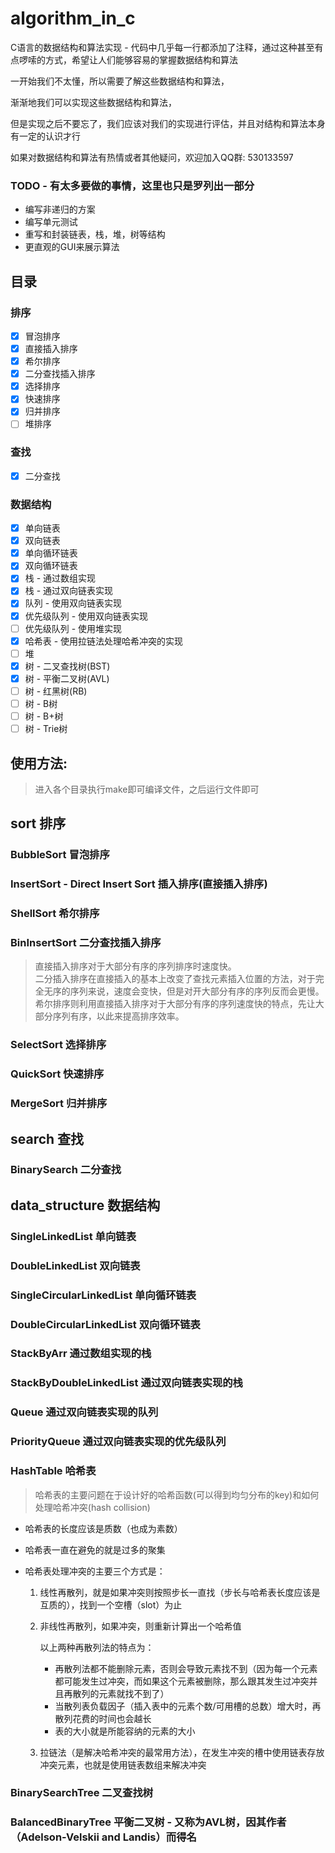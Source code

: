 # algorithm_in_c 

C语言的数据结构和算法实现 - 代码中几乎每一行都添加了注释，通过这种甚至有点啰嗦的方式，希望让人们能够容易的掌握数据结构和算法

一开始我们不太懂，所以需要了解这些数据结构和算法，

渐渐地我们可以实现这些数据结构和算法，

但是实现之后不要忘了，我们应该对我们的实现进行评估，并且对结构和算法本身有一定的认识才行

如果对数据结构和算法有热情或者其他疑问，欢迎加入QQ群: 530133597

### TODO - 有太多要做的事情，这里也只是罗列出一部分

- 编写非递归的方案
- 编写单元测试
- 重写和封装链表，栈，堆，树等结构
- 更直观的GUI来展示算法


## 目录

### 排序
- [x] 冒泡排序
- [x] 直接插入排序
- [x] 希尔排序
- [x] 二分查找插入排序
- [x] 选择排序
- [x] 快速排序
- [x] 归并排序
- [ ] 堆排序

### 查找
- [x] 二分查找

### 数据结构
- [x] 单向链表
- [x] 双向链表
- [x] 单向循环链表
- [x] 双向循环链表
- [x] 栈 - 通过数组实现
- [x] 栈 - 通过双向链表实现
- [x] 队列 - 使用双向链表实现
- [x] 优先级队列 - 使用双向链表实现
- [ ] 优先级队列 - 使用堆实现
- [x] 哈希表 - 使用拉链法处理哈希冲突的实现
- [ ] 堆
- [x] 树 - 二叉查找树(BST)
- [x] 树 - 平衡二叉树(AVL)
- [ ] 树 - 红黑树(RB)
- [ ] 树 - B树
- [ ] 树 - B+树
- [ ] 树 - Trie树

## 使用方法:

> 进入各个目录执行make即可编译文件，之后运行文件即可


## sort 排序

### BubbleSort 冒泡排序
### InsertSort - Direct Insert Sort 插入排序(直接插入排序)
### ShellSort 希尔排序
### BinInsertSort 二分查找插入排序

> 直接插入排序对于大部分有序的序列排序时速度快。<br/>
> 二分插入排序在直接插入的基本上改变了查找元素插入位置的方法，对于完全无序的序列来说，速度会变快，但是对开大部分有序的序列反而会更慢。<br/>
> 希尔排序则利用直接插入排序对于大部分有序的序列速度快的特点，先让大部分序列有序，以此来提高排序效率。<br/>

### SelectSort 选择排序
### QuickSort 快速排序
### MergeSort 归并排序

## search 查找

### BinarySearch 二分查找

## data_structure 数据结构

### SingleLinkedList 单向链表
### DoubleLinkedList 双向链表
### SingleCircularLinkedList 单向循环链表
### DoubleCircularLinkedList 双向循环链表
### StackByArr 通过数组实现的栈
### StackByDoubleLinkedList 通过双向链表实现的栈
### Queue 通过双向链表实现的队列
### PriorityQueue 通过双向链表实现的优先级队列

### HashTable 哈希表

> 哈希表的主要问题在于设计好的哈希函数(可以得到均匀分布的key)和如何处理哈希冲突(hash collision)

- 哈希表的长度应该是质数（也成为素数）

- 哈希表一直在避免的就是过多的聚集

- 哈希表处理冲突的主要三个方式是：

	1. 线性再散列，就是如果冲突则按照步长一直找（步长与哈希表长度应该是互质的），找到一个空槽（slot）为止

	2. 非线性再散列，如果冲突，则重新计算出一个哈希值

		以上两种再散列法的特点为：

		- 再散列法都不能删除元素，否则会导致元素找不到（因为每一个元素都可能发生过冲突，而如果这个元素被删除，那么跟其发生过冲突并且再散列的元素就找不到了）
		- 当散列表负载因子（插入表中的元素个数/可用槽的总数）增大时，再散列花费的时间也会越长
		- 表的大小就是所能容纳的元素的大小

	3. 拉链法（是解决哈希冲突的最常用方法），在发生冲突的槽中使用链表存放冲突元素，也就是使用链表数组来解决冲突


### BinarySearchTree 	二叉查找树
### BalancedBinaryTree 	平衡二叉树 - 又称为AVL树，因其作者（Adelson-Velskii and Landis）而得名
